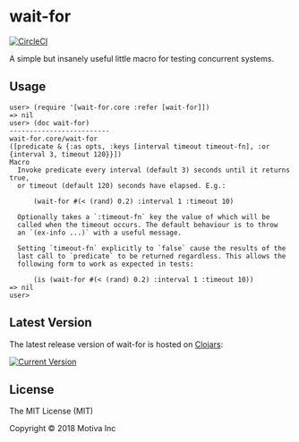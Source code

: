 # wait-for

[![CircleCI](https://circleci.com/gh/Motiva-AI/wait-for.svg?style=svg)](https://circleci.com/gh/Motiva-AI/wait-for)

A simple but insanely useful little macro for testing concurrent systems.

## Usage

```
user> (require '[wait-for.core :refer [wait-for]])
=> nil
user> (doc wait-for)
-------------------------
wait-for.core/wait-for
([predicate & {:as opts, :keys [interval timeout timeout-fn], :or {interval 3, timeout 120}}])
Macro
  Invoke predicate every interval (default 3) seconds until it returns true,
  or timeout (default 120) seconds have elapsed. E.g.:

      (wait-for #(< (rand) 0.2) :interval 1 :timeout 10)

  Optionally takes a `:timeout-fn` key the value of which will be
  called when the timeout occurs. The default behaviour is to throw
  an `(ex-info ...)` with a useful message.

  Setting `timeout-fn` explicitly to `false` cause the results of the
  last call to `predicate` to be returned regardless. This allows the
  following form to work as expected in tests:

      (is (wait-for #(< (rand) 0.2) :interval 1 :timeout 10))
=> nil
user>
```

## Latest Version

The latest release version of wait-for is hosted on [Clojars](https://clojars.org):

[![Current Version](https://clojars.org/motiva/wait-for/latest-version.svg)](https://clojars.org/motiva/wait-for)

## License

The MIT License (MIT)

Copyright © 2018 Motiva Inc

